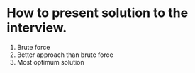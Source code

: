 # How to present solution to the interview.

1. Brute force
2. Better approach than brute force
3. Most optimum solution
